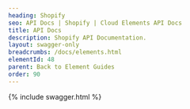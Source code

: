 ```yaml
---
heading: Shopify
seo: API Docs | Shopify | Cloud Elements API Docs
title: API Docs
description: Shopify API Documentation.
layout: swagger-only
breadcrumbs: /docs/elements.html
elementId: 48
parent: Back to Element Guides
order: 90
---
```


{% include swagger.html %}
